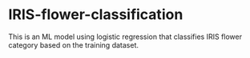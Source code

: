 # IRIS-flower-classification
This is an ML model using logistic regression that classifies IRIS flower category based on the training dataset. 
